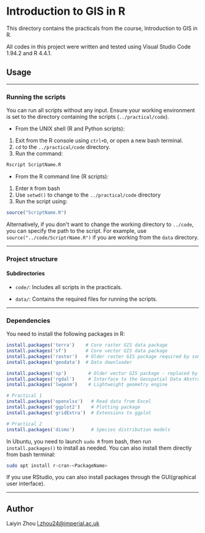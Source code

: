 # Introduction to GIS in R

This directory contains the practicals from the course, Introduction to GIS in R.

All codes in this project were written and tested using Visual Studio Code 1.94.2 and R 4.4.1.

## Usage

---

### Running the scripts

You can run all scripts without any input. Ensure your working environment is set to the directory containing the scripts (`../practical/code`).

- From the UNIX shell (R and Python scripts):
1. Exit from the R console using `ctrl+D`, or open a new bash terminal.
2. `cd` to the `../practical/code` directory. 
3. Run the command:

```bash
Rscript ScriptName.R
```

- From the R command line (R scripts):
1. Enter `R` from bash 
2. Use `setwd()` to change to the `../practical/code` directory
3. Run the script using:

```R
source("ScriptName.R")
``` 

Alternatively, if you don't want to change the working directory to `../code`, you can specify the path to the script. For example, use `source("../code/ScriptrName.R")` if you are working from the `data` directory.

---

### Project structure

#### Subdirectories

- `code/`: Includes all scripts in the practicals.

- `data/`: Contains the required files for running the scripts. 

---

### Dependencies

You need to install the following packages in R:

```R
install.packages('terra')    # Core raster GIS data package
install.packages('sf')       # Core vector GIS data package
install.packages('raster')   # Older raster GIS package required by some packages
install.packages('geodata')  # Data downloader

install.packages('sp')        # Older vector GIS package - replaced by sf in most cases
install.packages('rgdal')     # Interface to the Geospatial Data Abstraction Library
install.packages('lwgeom')    # Lightweight geometry engine

# Practical 1
install.packages('openxlsx')   # Read data from Excel 
install.packages('ggplot2')    # Plotting package
install.packages('gridExtra')  # Extensions to ggplot

# Practical 2
install.packages('dismo')      # Species distribution models
```

In Ubuntu, you need to launch `sudo R` from bash, then run `install.packages()` to install as needed. You can also install them directly from bash terminal: 

```bash
sudo apt install r-cran-<PackageName>
``` 

If you use RStudio, you can also install packages through the GUI(graphical user interface).

---

## Author
Laiyin Zhou
l.zhou24@imperial.ac.uk